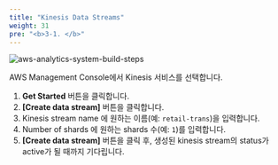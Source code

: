 ```yaml
---
title: "Kinesis Data Streams"
weight: 31
pre: "<b>3-1. </b>"
---
```


![aws-analytics-system-build-steps](/analytics-on-aws/images/aws-analytics-system-build-steps.png)

AWS Management Console에서 Kinesis 서비스를 선택합니다.
1. **Get Started** 버튼을 클릭합니다.
2. **\[Create data stream\]** 버튼을 클릭합니다.
3. Kinesis stream name 에 원하는 이름(예: `retail-trans`)을 입력합니다.
4. Number of shards 에 원하는 shards 수(예: `1`)를 입력합니다.
5. **\[Create data stream\]** 버튼을 클릭 후, 생성된 kinesis stream의 status가 active가 될 때까지 기다립니다.

